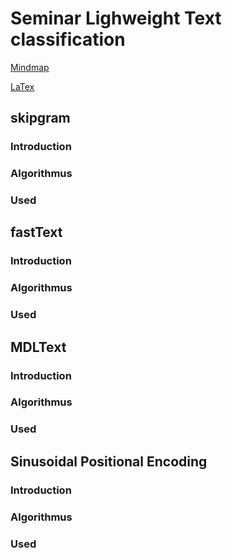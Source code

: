 # Seminar Lighweight Text classification
   [TODO]: :heavy_exclamation_mark:
   [DONE]: :heavy_check_mark:
   [PENDING]: :clock5:
   [Mindmap]: https://www.mindmeister.com/2089883874
   [LaTex]: https://www.overleaf.com/project/6190165fdd7287462ac6f1cc

[Mindmap]

[LaTex]

## skipgram
### Introduction
### Algorithmus
### Used

## fastText
### Introduction
### Algorithmus
### Used

## MDLText
### Introduction
### Algorithmus
### Used

## Sinusoidal Positional Encoding
### Introduction
### Algorithmus
### Used
